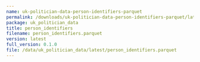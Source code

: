 ```yaml
---
name: uk-politician-data-person-identifiers-parquet
permalink: /downloads/uk-politician-data-person-identifiers-parquet/latest
package: uk_politician_data
title: person_identifiers
filename: person_identifiers.parquet
version: latest
full_version: 0.1.0
file: /data/uk_politician_data/latest/person_identifiers.parquet
---
```

